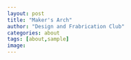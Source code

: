 ```yaml
---
layout: post
title: "Maker's Arch"
author: "Design and Frabrication Club"
categories: about
tags: [about,sample]
image: 
---
```

